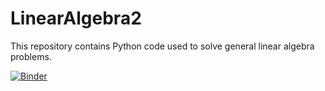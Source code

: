 # LinearAlgebra2
This repository contains Python code used to solve general linear algebra problems.

[![Binder](https://mybinder.org/badge_logo.svg)](https://mybinder.org/v2/gh/DanielDoradoPhys/LinearAlgebra2/master)

